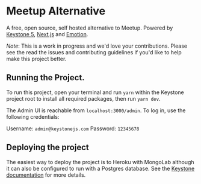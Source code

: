 # Meetup Alternative

A free, open source, self hosted alternative to Meetup. Powered by [Keystone 5](https://github.com/keystonejs/keystone-5/), [Next.js](https://nextjs.org/) and [Emotion](https://github.com/emotion-js/emotion).

_Note_: This is a work in progress and we'd love your contributions. Please see the read the issues and contributing guidelines if you'd like to help make this project better.

## Running the Project.

To run this project, open your terminal and run `yarn` within the Keystone project root to install all required packages, then run `yarn dev`.

The Admin UI is reachable from `localhost:3000/admin`. To log in, use the following credentials:

Username: `admin@keystonejs.com`
Password: `12345678`

## Deploying the project

The easiest way to deploy the project is to Heroku with MongoLab although it can also be configured to run with a Postgres database. See the [Keystone documentation](https://v5.keystonejs.com/quick-start/adapters) for more details.
